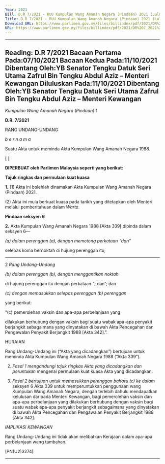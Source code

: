 ```yaml
---
Year: 2021
Bill: D.R 7/2021 - RUU Kumpulan Wang Amanah Negara (Pindaan) 2021 (Lulus)
Title: D.R 7/2021 - RUU Kumpulan Wang Amanah Negara (Pindaan) 2021 (Lulus)
Download URL: https://www.parlimen.gov.my/files/billindex/pdf/2021/DR%207_2021%20-%20bm.pdf
URL: https://www.parlimen.gov.my/files/billindex/pdf/2021/DR%207_2021%20-%20bm.pdf
---
```

---
Reading:
D.R 7/2021
Bacaan Pertama Pada:07/10/2021
Bacaan Kedua Pada:11/10/2021
Dibentang Oleh:YB Senator Tengku Datuk Seri Utama Zafrul Bin Tengku Abdul Aziz – Menteri Kewangan
Diluluskan Pada:11/10/2021
Dibentang Oleh:YB Senator Tengku Datuk Seri Utama Zafrul Bin Tengku Abdul Aziz – Menteri Kewangan
---

_Kumpulan Wang Amanah Negara (Pindaan)_ 1

**D.R. 7/2021**

RANG UNDANG-UNDANG

_b e r n a m a_

Suatu Akta untuk meminda Akta Kumpulan Wang Amanah
Negara 1988.

[ ]

**DIPERBUAT oleh Parlimen Malaysia seperti yang berikut:**

**Tajuk ringkas dan permulaan kuat kuasa**

**1.** (1) Akta ini bolehlah dinamakan Akta Kumpulan Wang Amanah
Negara (Pindaan) 2021.

(2) Akta ini mula berkuat kuasa pada tarikh yang ditetapkan
oleh Menteri melalui pemberitahuan dalam _Warta._

**Pindaan seksyen 6**

**2.** Akta Kumpulan Wang Amanah Negara 1988 [Akta 339] dipinda
dalam seksyen 6—

_(a) dalam perenggan (a), dengan memotong perkataan “dan”_

selepas koma bernoktah di hujung perenggan itu;


-----

2 _Rang Undang-Undang_

_(b) dalam perenggan_ _(b), dengan menggantikan noktah_

di hujung perenggan itu dengan perkataan “; dan”; dan

_(c) dengan memasukkan selepas perenggan_ _(b) perenggan_

yang berikut:

“(c) pemerolehan vaksin dan apa-apa perbelanjaan yang

dilakukan berhubung dengan vaksin bagi suatu
wabak apa-apa penyakit berjangkit sebagaimana
yang dinyatakan di bawah Akta Pencegahan dan
Pengawalan Penyakit Berjangkit 1988 [Akta 342].”.

HURAIAN

Rang Undang-Undang ini (“Akta yang dicadangkan”) bertujuan untuk meminda
Akta Kumpulan Wang Amanah Negara 1988 (“Akta 339”).

2. _Fasal 1 mengandungi tajuk ringkas Akta yang dicadangkan dan peruntukan_
mengenai permulaan kuat kuasa Akta yang dicadangkan.

3. _Fasal 2 bertujuan untuk memasukkan perenggan baharu_ _(c) ke dalam_
seksyen 6 Akta 339 untuk memperuntukkan penggunaan wang Kumpulan
Wang Amanah Negara, dengan terlebih dahulu mendapatkan kelulusan daripada
Menteri Kewangan, bagi pemerolehan vaksin dan apa-apa perbelanjaan yang
dilakukan berhubung dengan vaksin bagi suatu wabak apa-apa penyakit berjangkit
sebagaimana yang dinyatakan di bawah Akta Pencegahan dan Pengawalan
Penyakit Berjangkit 1988 [Akta 342].

_IMPLIKASI KEWANGAN_

Rang Undang-Undang ini tidak akan melibatkan Kerajaan dalam apa-apa
perbelanjaan wang tambahan.

[PN(U2)3274]


-----

